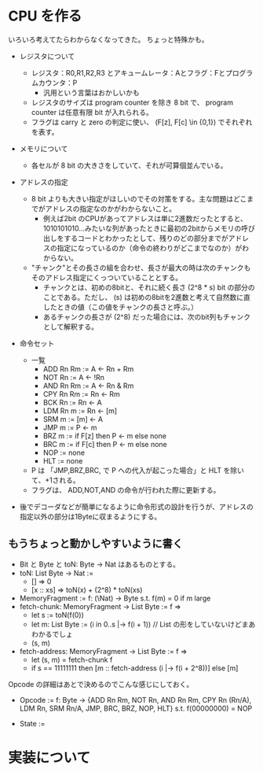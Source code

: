 # CPU を作る
いろいろ考えてたらわからなくなってきた。
ちょっと特殊かも。
- レジスタについて
    - レジスタ：R0,R1,R2,R3 とアキュームレータ：Aとフラグ：Fとプログラムカウンタ：P
        - 汎用という言葉はおかしいかも
    - レジスタのサイズは program counter を除き 8 bit で、 program counter は任意有限 bit が入れられる。
    - フラグは carry と zero の判定に使い、 \(F[z], F[c] \in \{0,1\}\) でそれぞれを表す。
- メモリについて
    - 各セルが 8 bit の大きさをしていて、それが可算個並んでいる。
- アドレスの指定
    - 8 bit よりも大きい指定がほしいのでその対策をする。主な問題はどこまでがアドレスの指定なのかがわからないこと。
        - 例えば2bit のCPUがあってアドレスは単に2進数だったとすると、 1010101010...みたいな列があったときに最初の2bitからメモリの呼び出しをするコードとわかったとして、残りのどの部分までがアドレスの指定になっているのか（命令の終わりがどこまでなのか）がわからない。
    - "チャンク"とその長さの組を合わせ、長さが最大の時は次のチャンクもそのアドレス指定にくっついていることとする。
        - チャンクとは、初めの8bitと、それに続く長さ \(2^8 * s\) bit の部分のことである。ただし、 \(s\) は初めの8bitを2進数と考えて自然数に直したときの値（この値をチャンクの長さと呼ぶ。）
        - あるチャンクの長さが \(2^8\) だった場合には、次のbit列もチャンクとして解釈する。

- 命令セット
    - 一覧
        - ADD Rn Rm := A <- Rn + Rm
        - NOT Rn := A <- !Rn
        - AND Rn Rm := A <- Rn & Rm
        - CPY Rn Rm := Rn <- Rm
        - BCK Rn := Rn <- A
        - LDM Rn m := Rn <- [m]
        - SRM m := [m] <- A
        - JMP m := P <- m
        - BRZ m := if F[z] then P <- m else none
        - BRC m := if F[c] then P <- m else none
        - NOP := none
        - HLT := none
    - P は 「JMP,BRZ,BRC, で P への代入が起こった場合」と HLT を除いて、+1される。
    - フラグは、 ADD,NOT,AND の命令が行われた際に更新する。 
- 後でデコーダなどが簡単になるように命令形式の設計を行うが、アドレスの指定以外の部分は1Byteに収まるようにする。

## もうちょっと動かしやすいように書く
- Bit と Byte と toN: Byte -> Nat はあるものとする。
- toN: List Byte -> Nat :=
    - [] => 0
    - [x :: xs] => toN(x) + (2^8) * toN(xs) 
- MemoryFragment := f: \(\Nat\) -> Byte s.t. f(m) = 0 if m large
- fetch-chunk: MemoryFragment -> List Byte := f =>
    - let s := toN(f(0))
    - let m: List Byte := (i in 0..s |-> f(i + 1)) // List の形をしていないけどまあわかるでしょ
    - (s, m)
- fetch-address: MemoryFragment -> List Byte := f =>
    - let (s, m) = fetch-chunk f
    - if s == 11111111 then [m :: fetch-address (i |-> f(i + 2^8))] else [m]

Opcode の詳細はあとで決めるのでこんな感じにしておく。
- Opcode := f: Byte -> {ADD Rn Rm, NOT Rn, AND Rn Rm, CPY Rn (Rn/A), LDM Rn, SRM Rn/A, JMP, BRC, BRZ, NOP, HLT} s.t. f(00000000) = NOP

- State := 

# 実装について